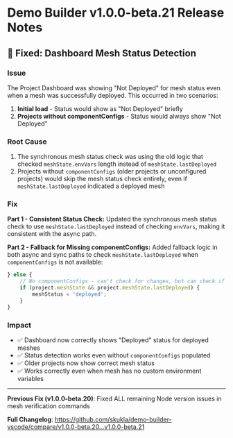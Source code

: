 # Demo Builder v1.0.0-beta.21 Release Notes

## 🐛 Fixed: Dashboard Mesh Status Detection

### Issue
The Project Dashboard was showing "Not Deployed" for mesh status even when a mesh was successfully deployed. This occurred in two scenarios:

1. **Initial load** - Status would show as "Not Deployed" briefly
2. **Projects without componentConfigs** - Status would always show "Not Deployed"

### Root Cause
1. The synchronous mesh status check was using the old logic that checked `meshState.envVars` length instead of `meshState.lastDeployed`
2. Projects without `componentConfigs` (older projects or unconfigured projects) would skip the mesh status check entirely, even if `meshState.lastDeployed` indicated a deployed mesh

### Fix
**Part 1 - Consistent Status Check:**
Updated the synchronous mesh status check to use `meshState.lastDeployed` instead of checking `envVars`, making it consistent with the async path.

**Part 2 - Fallback for Missing componentConfigs:**
Added fallback logic in both async and sync paths to check `meshState.lastDeployed` when `componentConfigs` is not available:

```typescript
} else {
    // No componentConfigs - can't check for changes, but can check if deployed
    if (project.meshState && project.meshState.lastDeployed) {
        meshStatus = 'deployed';
    }
}
```

### Impact
- ✅ Dashboard now correctly shows "Deployed" status for deployed meshes
- ✅ Status detection works even without `componentConfigs` populated
- ✅ Older projects now show correct mesh status
- ✅ Works correctly even when mesh has no custom environment variables

---

**Previous Fix (v1.0.0-beta.20)**: Fixed ALL remaining Node version issues in mesh verification commands

**Full Changelog**: https://github.com/skukla/demo-builder-vscode/compare/v1.0.0-beta.20...v1.0.0-beta.21

